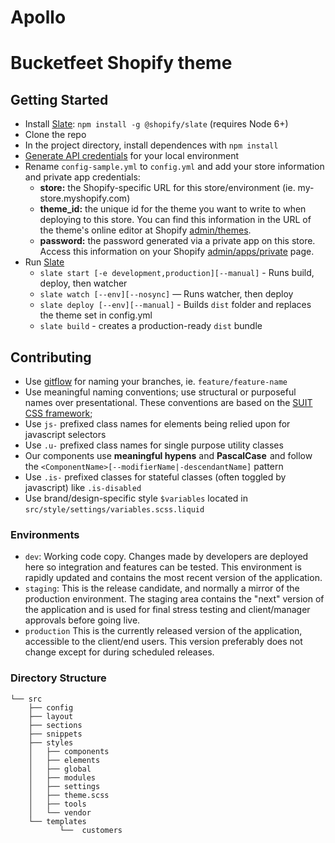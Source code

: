 # Apollo

# Bucketfeet Shopify theme

## Getting Started

- Install [Slate](https://shopify.github.io/slate/): `npm install -g @shopify/slate` (requires Node 6+)
- Clone the repo
- In the project directory, install dependences with `npm install`
- [Generate API credentials](https://help.shopify.com/api/getting-started/api-credentials#get-credentials-through-the-shopify-admin) for your local environment
- Rename `config-sample.yml` to `config.yml` and add your store information and private app credentials:
  - **store:** the Shopify-specific URL for this store/environment (ie. my-store.myshopify.com)
  - **theme_id:** the unique id for the theme you want to write to when deploying to this store. You can find this information in the URL of the theme's online editor at Shopify [admin/themes](https://shopify.com/admin/themes).
  - **password:** the password generated via a private app on this store.  Access this information on your Shopify [admin/apps/private](https://shopify.com/admin/apps/private) page.
- Run [Slate](https://shopify.github.io/slate/commands/)
  - `slate start [-e development,production][--manual]` - Runs build, deploy, then watcher
  - `slate watch [--env][--nosync]` — Runs watcher, then deploy
  - `slate deploy [--env][--manual]` - Builds `dist` folder and replaces the theme set in config.yml
  - `slate build` - creates a production-ready `dist` bundle

## Contributing

* Use [gitflow](https://github.com/nvie/gitflow/wiki/Installation) for naming your branches, ie. `feature/feature-name`
* Use meaningful naming conventions; use structural or purposeful names over presentational. These conventions are based on the [SUIT CSS framework](https://github.com/suitcss/suit/tree/master/doc);
* Use `js-` prefixed class names for elements being relied upon for javascript selectors
* Use `.u-` prefixed class names for single purpose utility classes
* Our components use **meaningful hypens** and **PascalCase**  and follow the `<ComponentName>[--modifierName|-descendantName]` pattern
* Use `.is-` prefixed classes for stateful classes (often toggled by javascript) like `.is-disabled`
* Use brand/design-specific style `$variables` located in `src/style/settings/variables.scss.liquid`

### Environments

- `dev`: Working code copy. Changes made by developers are deployed here so integration and features can be tested. This environment is rapidly updated and contains the most recent version of the application.
- `staging`: This is the release candidate, and normally a mirror of the production environment. The staging area contains the "next" version of the application and is used for final stress testing and client/manager approvals before going live.
- `production` This is the currently released version of the application, accessible to the client/end users. This version preferably does not change except for during scheduled releases.

### Directory Structure

```
└── src
    ├── config
    ├── layout
    ├── sections
    ├── snippets
    ├── styles
    │   ├── components
    │   ├── elements
    │   ├── global
    │   ├── modules
    │   ├── settings
    │   ├── theme.scss
    │   ├── tools
    │   └── vendor
    └── templates
           └──  customers
```
